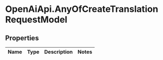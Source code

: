 # OpenAiApi.AnyOfCreateTranslationRequestModel

## Properties
Name | Type | Description | Notes
------------ | ------------- | ------------- | -------------
